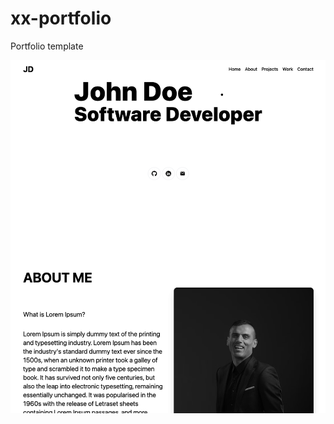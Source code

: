# xx-portfolio
Portfolio template

![Demo](https://github.com/sdsarun/xx-portfolio/blob/main/public/demo-project.png)
